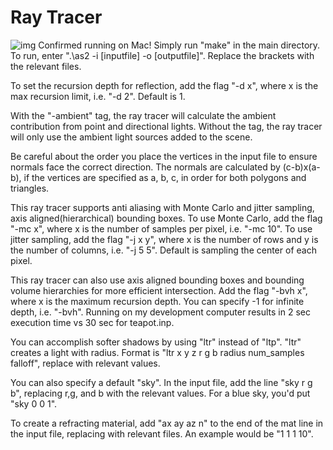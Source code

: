 # Ray Tracer

![img](http://antiamoebic.com/cs184/as2i/image-03.png)
Confirmed running on Mac!
Simply run "make" in the main directory.
To run, enter ".\as2 -i [inputfile] -o [outputfile]". Replace the brackets with the relevant files.

To set the recursion depth for reflection, add the flag "-d x", where x is the max recursion limit, i.e. "-d 2".
Default is 1.

With the "-ambient" tag, the ray tracer will calculate the ambient contribution from point and directional lights.
Without the tag, the ray tracer will only use the ambient light sources added to the scene.

Be careful about the order you place the vertices in the input file to ensure normals face the correct direction.
The normals are calculated by (c-b)x(a-b), if the vertices are specified as a, b, c, in order for both polygons and triangles.

This ray tracer supports anti aliasing with Monte Carlo and jitter sampling, axis aligned(hierarchical) bounding boxes.
To use Monte Carlo, add the flag "-mc x", where x is the number of samples per pixel, i.e. "-mc 10".
To use jitter sampling, add the flag "-j x y", where x is the number of rows and y is the number of columns, i.e. "-j 5 5". 
Default is sampling the center of each pixel.

This ray tracer can also use axis aligned bounding boxes and bounding volume hierarchies for more efficient intersection. 
Add the flag "-bvh x", where x is the maximum recursion depth. You can specify -1 for infinite depth, i.e. "-bvh". Running
on my development computer results in 2 sec execution time vs 30 sec for teapot.inp.

You can accomplish softer shadows by using "ltr" instead of "ltp". "ltr" creates a light with radius.
Format is "ltr x y z r g b radius num_samples falloff", replace with relevant values.

You can also specify a default "sky". In the input file, add the line "sky r g b", replacing r,g, and b with the relevant values.
For a blue sky, you'd put "sky 0 0 1".

To create a refracting material, add "ax ay az n" to the end of the mat line in the input file, replacing with relevant files.
An example would be "1 1 1 10".
